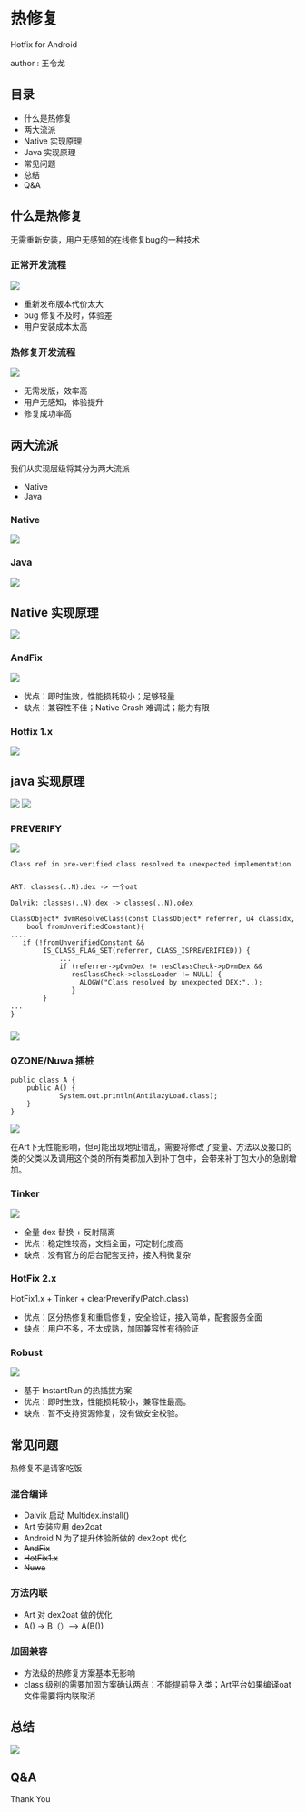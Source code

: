 # 热修复

Hotfix for Android

author : 王令龙

## 目录

- 什么是热修复
- 两大流派
- Native 实现原理
- Java 实现原理
- 常见问题
- 总结
- Q&A


## 什么是热修复

无需重新安装，用户无感知的在线修复bug的一种技术

### 正常开发流程

![](../assets/images/hot-fix/app_publish.png)

- 重新发布版本代价太大
- bug 修复不及时，体验差
- 用户安装成本太高

### 热修复开发流程

![](../assets/images/hot-fix/hotfix_publish.png)

- 无需发版，效率高
- 用户无感知，体验提升
- 修复成功率高

## 两大流派

我们从实现层级将其分为两大流派

- Native
- Java

### Native

![](../assets/images/hot-fix/native.png)

### Java

![](../assets/images/hot-fix/java.png)

## Native 实现原理

![](../assets/images/hot-fix/replace_method.jpg)

### AndFix 

![](../assets/images/hot-fix/andfix1.png)

- 优点：即时生效，性能损耗较小；足够轻量
- 缺点：兼容性不佳；Native Crash 难调试；能力有限

### Hotfix 1.x

![](../assets/images/hot-fix/hotfix.jpg)

## java 实现原理

![](../assets/images/hot-fix/java1.png)
![](../assets/images/hot-fix/java2.png)

### PREVERIFY

![](../assets/images/hot-fix/preverify.png)

``Class ref in pre-verified class resolved to unexpected implementation``

### 

``ART: classes(..N).dex -> 一个oat``

``Dalvik: classes(..N).dex -> classes(..N).odex``

```
ClassObject* dvmResolveClass(const ClassObject* referrer, u4 classIdx,
    bool fromUnverifiedConstant){
....
   if (!fromUnverifiedConstant &&
        IS_CLASS_FLAG_SET(referrer, CLASS_ISPREVERIFIED)) {
            ...
            if (referrer->pDvmDex != resClassCheck->pDvmDex &&
               resClassCheck->classLoader != NULL) {
                 ALOGW("Class resolved by unexpected DEX:"..);
               }
        }
...
}
```


### 

![](../assets/images/hot-fix/preverify3.jpg)

### QZONE/Nuwa 插桩

```
public class A {
    public A() {
            System.out.println(AntilazyLoad.class);
    }
}
```

![](../assets/images/hot-fix/qzone-dalvik-end.png)

在Art下无性能影响，但可能出现地址错乱，需要将修改了变量、方法以及接口的类的父类以及调用这个类的所有类都加入到补丁包中，会带来补丁包大小的急剧增加。

### Tinker

![](../assets/images/hot-fix/tinker-patch.png)

- 全量 dex 替换 + 反射隔离
- 优点：稳定性较高，文档全面，可定制化度高
- 缺点：没有官方的后台配套支持，接入稍微复杂

### HotFix 2.x

HotFix1.x + Tinker + clearPreverify(Patch.class)

- 优点：区分热修复和重启修复，安全验证，接入简单，配套服务全面
- 缺点：用户不多，不太成熟，加固兼容性有待验证

### Robust

![](../assets/images/hot-fix/robust4.png)

- 基于 InstantRun 的热插拔方案
- 优点：即时生效，性能损耗较小，兼容性最高。
- 缺点：暂不支持资源修复，没有做安全校验。

## 常见问题

热修复不是请客吃饭

### 混合编译

- Dalvik 启动 Multidex.install()
- Art 安装应用 dex2oat 
- Android N 为了提升体验所做的 dex2opt 优化
- ~~AndFix~~
- ~~HotFix1.x~~
- ~~Nuwa~~

### 方法内联

- Art 对 dex2oat 做的优化
- A() -> B（）--> A(B())

### 加固兼容

- 方法级的热修复方案基本无影响
- class 级别的需要加固方案确认两点：不能提前导入类；Art平台如果编译oat文件需要将内联取消

## 总结

![](../assets/images/hot-fix/compare3.png)

## Q&A

Thank You